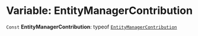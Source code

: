 # Variable: EntityManagerContribution

`Const` **EntityManagerContribution**: typeof [`EntityManagerContribution`](/en/auto-docs/core/variables/EntityManagerContribution-1.md)
